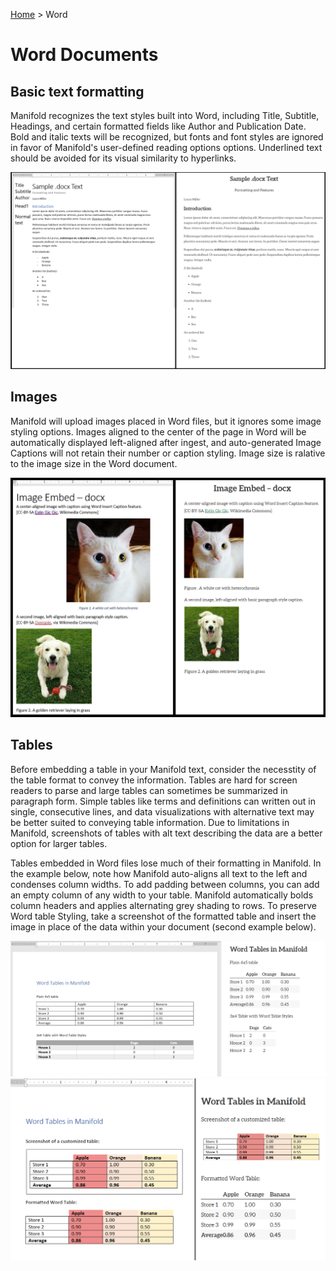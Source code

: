 [Home](https://laura3m.github.io/manifoldforauthors) > Word

# Word Documents
## Basic text formatting

Manifold recognizes the text styles built into Word, including Title, Subtitle, Headings, and certain formatted fields like Author and Publication Date. Bold and italic texts will be recognized, but fonts and font styles are ignored in favor of Manifold's user-defined reading options options. Underlined text should be avoided for its visual similarity to hyperlinks.

![A side-by-side comparison of a Word file at its display in Manifold.](img/wordsidebyside.png)

## Images

Manifold will upload images placed in Word files, but it ignores some image styling options. Images aligned to the center of the page in Word will be automatically displayed left-aligned after ingest, and auto-generated Image Captions will not retain their number or caption styling. Image size is ralative to the image size in the Word document.

![A side-by-side comparison of image formatting in Word versus Manifold.](img/wordimgsidebyside.png)

## Tables

Before embedding a table in your Manifold text, consider the necesstity of the table format to convey the information. Tables are hard for screen readers to parse and large tables can sometimes be summarized in paragraph form. Simple tables like terms and definitions can written out in single, consecutive lines, and data visualizations with alternative text may be better suited to conveying table information. Due to limitations in Manifold, screenshots of tables with alt text describing the data are a better option for larger tables.

Tables embedded in Word files lose much of their formatting in Manifold. In the example below, note how Manifold auto-aligns all text to the left and condenses column widths. To add padding between columns, you can add an empty column of any width to your table. Manifold automatically bolds column headers and applies alternating grey shading to rows. To preserve Word table Styling, take a screenshot of the formatted table and insert the image in place of the data within your document (second example below).

<img src="img/wordtablesidebyside.png" alt="A sample 4 column table in Manifold created from a Word document" width="800px" height="auto">

<img src="img/formattedtablesidebyside.png" alt="A sample screenshot of a table to preserve formatting in Manifold" width="800px" height="auto">

